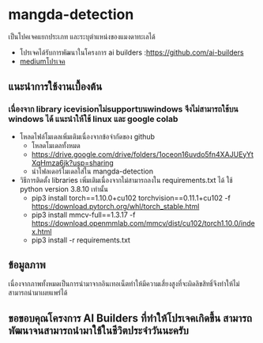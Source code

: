 # mangda-detection
เป็นโปคเจคแยกประเภท และระบุตำแหน่งของแมงดาทะเลได้
* โปรเจคได้รับการพัฒนาในโครงการ ai builders :https://github.com/ai-builders
* [mediumโปรเจค](https://medium.com/@phakkhaphonartburai/ai-%E0%B9%81%E0%B8%A2%E0%B8%81%E0%B9%81%E0%B8%A2%E0%B8%B0%E0%B9%81%E0%B8%A1%E0%B8%87%E0%B8%94%E0%B8%B2%E0%B8%88%E0%B8%B2%E0%B8%99-%E0%B8%81%E0%B8%B1%E0%B8%9A-%E0%B9%81%E0%B8%A1%E0%B8%87%E0%B8%94%E0%B8%B2%E0%B8%9E%E0%B8%B4%E0%B8%A9-784bf470c592)
## แนะนำการใช้งานเบื้องต้น
### เนื่องจาก library icevisionไม่supportบนwindows จึงไม่สามารถใช้บน windows ได้ แนะนำให้ใช้ linux และ google colab
* โหลดไฟล์โมเดลเพิ่มเติมเนื่องจากข้อจำกัดของ github   
  * โหลดโมเดลทั้งหมด
  * https://drive.google.com/drive/folders/1oceon16uvdo5fn4XAJUEyYtXqHmza6jk?usp=sharing
  * นำโฟลเดอร์โมเดลใส่ใน mangda-detection
* วิธีการติดตั้ง libraries เพิ่มเติมเนื่องจากไม่สามารถลงใน requirements.txt ได้ ใช้ python version 3.8.10 เท่านั้น
  * pip3 install torch==1.10.0+cu102 torchvision==0.11.1+cu102 -f https://download.pytorch.org/whl/torch_stable.html
  * pip3 install mmcv-full==1.3.17 -f https://download.openmmlab.com/mmcv/dist/cu102/torch1.10.0/index.html
  * pip3 install -r requirements.txt

## ข้อมูลภาพ
เนื่องจากภาพทั้งหมดเป็นการนำมาจากอินเทอเน็ตทำให้มีความเสี่ยงสูงที่จะผิดลิขสิทธิ์จึงทำให้ไม่สามารถนำมาเผยแพร่ได้
## ขอขอบคุณโครงการ AI Builders ที่ทำให้โปรเจคเกิดขึ้น สามารถพัฒนาจนสามารถนำมาใช้ในชีวิตประจำวันนะครับ
